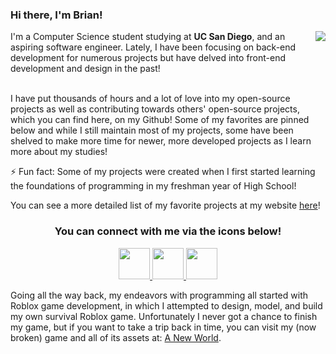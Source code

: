 ### Hi there, I'm Brian!

<img src = "https://github-readme-stats.vercel.app/api?username=brilam8&show_icons=true&hide_border=true" align = "right"/>

I'm a Computer Science student studying at **UC San Diego**, and an aspiring software engineer. Lately, I have been focusing on back-end development for numerous projects but have delved into front-end development and design in the past!
<br></br>

I have put thousands of hours and a lot of love into my open-source projects as well as contributing towards others' open-source projects, which you can find here, on my Github! Some of my favorites are pinned below and while I still maintain most of my projects, some have been shelved to make more time for newer, more developed projects as I learn more about my studies! 

⚡ Fun fact: Some of my projects were created when I first started learning the foundations of programming in my freshman year of High School!

You can see a more detailed list of my favorite projects at my website [here](http://www.lambrian.me/)!
<h3 align = "center"> 
You can connect with me via the icons below!
</h3>

<p align = "center">
  <a href="https://www.linkedin.com/in/brilam8/" target="_blank"> <img src="https://img.icons8.com/nolan/64/linkedin.png" width="50px"/> </a>
  <a href="mailto:brilam8@gmail.com"><img src="https://img.icons8.com/nolan/64/new-post.png" width="50px"/> </a>
  <a href="http://www.lambrian.me/" target="_blank"><img src="https://img.icons8.com/nolan/64/domain.png" width="50px"/> </a>
</p>

Going all the way back, my endeavors with programming all started with Roblox game development, in which I attempted to design, model, and build my own survival Roblox game. Unfortunately I never got a chance to finish my game, but if you want to take a trip back in time, you can visit my (now broken) game and all of its assets at: [A New World](https://www.roblox.com/games/274671982/A-New-World).


<!--
**brilam8/brilam8** is a ✨ _special_ ✨ repository because its `README.md` (this file) appears on your GitHub profile.

Here are some ideas to get you started:

- 🔭 I’m currently working on ...
- 🌱 I’m currently learning ...
- 👯 I’m looking to collaborate on ...
- 🤔 I’m looking for help with ...
- 💬 Ask me about ...
- 📫 How to reach me: ...
- 😄 Pronouns: ...
- ⚡ Fun fact: ...
-->
